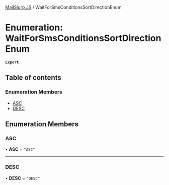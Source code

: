[MailSlurp JS](../README.md) / WaitForSmsConditionsSortDirectionEnum

# Enumeration: WaitForSmsConditionsSortDirectionEnum

**`Export`**

## Table of contents

### Enumeration Members

- [ASC](WaitForSmsConditionsSortDirectionEnum.md#asc)
- [DESC](WaitForSmsConditionsSortDirectionEnum.md#desc)

## Enumeration Members

### ASC

• **ASC** = ``"ASC"``

___

### DESC

• **DESC** = ``"DESC"``
